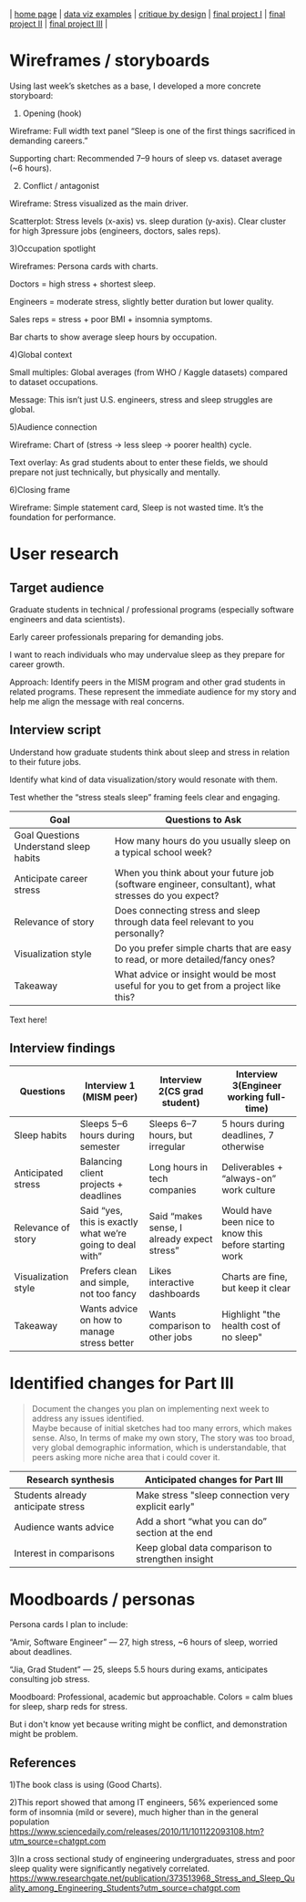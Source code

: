 | [home page](https://cmustudent.github.io/tswd-portfolio-templates/) | [data viz examples](dataviz-examples) | [critique by design](critique-by-design) | [final project I](final-project-part-one) | [final project II](final-project-part-two) | [final project III](final-project-part-three) |

# Wireframes / storyboards

Using last week’s sketches as a base, I developed a more concrete storyboard:

1) Opening (hook)

  Wireframe: Full width text panel “Sleep is one of the first things sacrificed in demanding careers.”

  Supporting chart: Recommended 7–9 hours of sleep vs. dataset average (~6 hours).

2) Conflict / antagonist

  Wireframe: Stress visualized as the main driver.

  Scatterplot: Stress levels (x-axis) vs. sleep duration (y-axis). Clear cluster for high 3pressure jobs          (engineers, doctors, sales reps).

3)Occupation spotlight

  Wireframes: Persona cards with charts.

  Doctors = high stress + shortest sleep.

  Engineers = moderate stress, slightly better duration but lower quality.

  Sales reps = stress + poor BMI + insomnia symptoms.

  Bar charts to show average sleep hours by occupation.

4)Global context

  Small multiples: Global averages (from WHO / Kaggle datasets) compared to dataset occupations.

  Message: This isn’t just U.S. engineers, stress and sleep struggles are global.

5)Audience connection

  Wireframe: Chart of (stress → less sleep → poorer health) cycle.

  Text overlay: As grad students about to enter these fields, we should prepare not just technically, but        physically and mentally.

6)Closing frame

  Wireframe: Simple statement card, Sleep is not wasted time. It’s the foundation for performance.

# User research 
## Target audience

Graduate students in technical / professional programs (especially software engineers and data scientists).

Early career professionals preparing for demanding jobs.

I want to reach individuals who may undervalue sleep as they prepare for career growth.

Approach: Identify peers in the MISM program and other grad students in related programs. These represent the immediate audience for my story and help me align the message with real concerns.


## Interview script
  Understand how graduate students think about sleep and stress in relation to their future jobs.

  Identify what kind of data visualization/story would resonate with them.

  Test whether the “stress steals sleep” framing feels clear and engaging.


|             Goal                     |               Questions to Ask             |
|--------------------------------------|--------------------------------------------|
|Goal	Questions Understand sleep habits|How many hours do you usually sleep on a typical school week?|
|  Anticipate career stress            |  When you think about your future job (software engineer, consultant), what stresses do you expect?                |
|         Relevance of story           |   Does connecting stress and sleep through data feel relevant to you personally?               |
|        Visualization style           |Do you prefer simple charts that are easy to read, or more detailed/fancy ones?|
|           Takeaway                   |     What advice or insight would be most useful for you to get from a project like this?             |

Text here!

## Interview findings



| Questions               | Interview 1 (MISM peer) | Interview 2(CS grad student) | Interview 3(Engineer working full-time) |
|-------------------------|--------------------------------|-------------|-------------|
|     Sleep habits         |Sleeps 5–6 hours during semester|Sleeps 6–7 hours, but irregular|5 hours during deadlines, 7 otherwise|
|Anticipated stress|      Balancing client projects + deadlines                          |           Long hours in tech companies  |     Deliverables + “always-on” work culture        |
|Relevance of story|    Said “yes, this is exactly what we’re going to deal with”   |     Said “makes sense, I already expect stress”  |     Would have been nice to know this before starting work        |
|Visualization style |Prefers clean and simple, not too fancy |Likes interactive dashboards| Charts are fine, but keep it clear|
|Takeaway|Wants advice on how to manage stress better|Wants comparison to other jobs|Highlight "the health cost of no sleep"|

# Identified changes for Part III
> Document the changes you plan on implementing next week to address any issues identified.  
Maybe because of initial sketches had too many errors, which makes sense. Also, In terms of make my own story, The story was too broad, very global demographic information, which is understandable, that peers asking more niche area that i could cover it. 

| Research synthesis                       | Anticipated changes for Part III                                                |
|------------------------------------------|---------------------------------------------------------------------------------|
|Students already anticipate stress        | Make stress "sleep connection very explicit early"                              |
|    Audience wants advice                 | Add a short “what you can do” section at the end                                |
| Interest in comparisons                  |   Keep global data comparison to strengthen insight                             |

                                                                          
# Moodboards / personas
Persona cards I plan to include:

“Amir, Software Engineer” — 27, high stress, ~6 hours of sleep, worried about deadlines.

“Jia, Grad Student” — 25, sleeps 5.5 hours during exams, anticipates consulting job stress.

Moodboard: Professional, academic but approachable. Colors = calm blues for sleep, sharp reds for stress.

But i don't know yet because writing might be conflict, and demonstration might be problem.

## References
1)The book class is using (Good Charts).

2)This report showed that among IT engineers, 56% experienced some form of insomnia (mild or severe), much higher than in the general population
https://www.sciencedaily.com/releases/2010/11/101122093108.htm?utm_source=chatgpt.com

3)In a cross sectional study of engineering undergraduates, stress and poor sleep quality were significantly negatively correlated.
https://www.researchgate.net/publication/373513968_Stress_and_Sleep_Quality_among_Engineering_Students?utm_source=chatgpt.com
